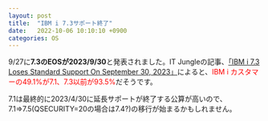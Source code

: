 ```yaml
---
layout: post
title:  "IBM i 7.3サポート終了"
date:   2022-10-06 10:10:10 +0900
categories: OS
---
```

9/27に**7.3のEOSが2023/9/30**と発表されました。IT Jungleの記事、[「IBM i 7.3 Loses Standard Support On September 30, 2023」](https://www.itjungle.com/2022/10/03/ibm-i-7-3-loses-standard-support-on-april-28-2023/)によると、<span style="color: red">IBM i カスタマーの49.1%が7.1、7.3以前が93.5%</span>だそうです。

7.1は最終的に2023/4/30に延長サポートが終了する公算が高いので、7.1⇒7.5(QSECURITY=20の場合は7.4?)の移行が始まるかもしれません。
